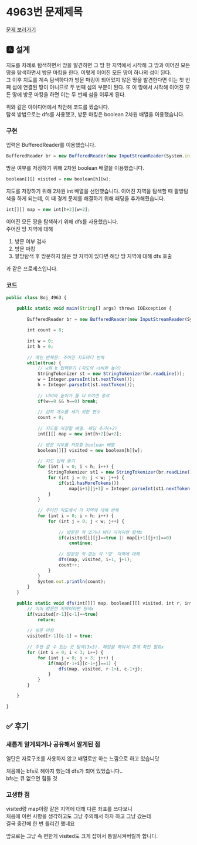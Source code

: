# 4963번 문제제목
[문제 보러가기](https://www.acmicpc.net/problem/4963)

## 🅰 설계
지도를 차례로 탐색하면서 땅을 발견하면 그 땅 한 지역에서 시작해 그 땅과 이어진 모든 땅을 탐색하면서 방문 마킹을 한다. 이렇게 이어진 모든 땅이 하나의 섬이 된다.   
그 이후 지도를 계속 탐색하다가 방문 마킹이 되어있지 않은 땅을 발견한다면 이는 첫 번째 섬에 연결된 땅이 아니므로 두 번째 섬의 부분이 된다. 또 이 땅에서 시작해 이어진 모든 땅에 방문 마킹을 하면 이는 두 번째 섬을 이루게 된다.

위와 같은 아이디어에서 착안해 코드를 짰습니다.   
탐색 방법으로는 dfs를 사용했고, 방문 마킹은 boolean 2차원 배열을 이용했습니다.

### 구현
입력은 BufferedReader를 이용했습니다.
```jsx
BufferedReader br = new BufferedReader(new InputStreamReader(System.in));
```

방문 여부를 저장하기 위해 2차원 boolean 배열을 이용했습니다.
```jsx
boolean[][] visited = new boolean[h][w];
```

지도를 저장하기 위해 2차원 int 배열을 선언했습니다. 이어진 지역을 탐색할 때 팔방탐색을 하게 되는데, 이 때 경계 문제를 해결하기 위해 패딩을 추가해줬습니다.
```jsx
int[][] map = new int[h+2][w+2];
```


이어진 모든 땅을 탐색하기 위해 dfs를 사용했습니다.   
주어진 땅 지역에 대해
1. 방문 여부 검사
2. 방문 마킹
3. 팔방탐색 후 방문하지 않은 땅 지역이 있다면 해당 땅 지역에 대해 dfs 호출   

과 같은 프로세스입니다.

### 코드
```jsx
public class Boj_4963 {

	public static void main(String[] args) throws IOException {
		
		BufferedReader br = new BufferedReader(new InputStreamReader(System.in));
		
		int count = 0;
		
		int w = 0;
		int h = 0;
		
		// 메인 반복문: 주어진 지도마다 반복
		while(true) {
			// w와 h 입력받기 (지도의 너비와 높이)
			StringTokenizer st = new StringTokenizer(br.readLine());
			w = Integer.parseInt(st.nextToken());
			h = Integer.parseInt(st.nextToken());
			
			// 너비와 높이가 둘 다 0이면 종료
			if(w==0 && h==0) break;
			
			// 섬의 개수를 새기 위한 변수
			count = 0;
						
			// 지도를 저장할 배열. 패딩 추가(+2)
			int[][] map = new int[h+2][w+2];
			
			// 방문 여부를 저장할 boolean 배열
			boolean[][] visited = new boolean[h][w];
			
			// 지도 입력 받기
			for (int i = 0; i < h; i++) {
				StringTokenizer st1 = new StringTokenizer(br.readLine());
				for (int j = 0; j < w; j++) {
					if(st1.hasMoreTokens())
						map[i+1][j+1] = Integer.parseInt(st1.nextToken());
				}
			}
			
			// 주어진 지도에서 각 지역에 대해 반복
			for (int i = 0; i < h; i++) {
				for (int j = 0; j < w; j++) {
					
					// 방문한 적 있거나 바다 지역이면 탐색x
					if(visited[i][j]==true || map[i+1][j+1]==0)
						continue;
					
					// 방문한 적 없는 각 '땅' 지역에 대해	
					dfs(map, visited, i+1, j+1);
					count++;
				}
			}
			System.out.println(count);
		}
	}
	
	public static void dfs(int[][] map, boolean[][] visited, int r, int c) {
		// 이미 방문한 지역이라면 탐색x
		if(visited[r-1][c-1]==true)
			return;
		
		// 방문 마킹
		visited[r-1][c-1] = true;
		
		// 주변 갈 수 있는 곳 탐색(3x3). 패딩을 해둬서 경계 확인 필요x
		for (int i = 0; i < 3; i++) {
			for (int j = 0; j < 3; j++) {
				if(map[r-1+i][c-1+j]==1) {
					dfs(map, visited, r-1+i, c-1+j);
				}
			}
		}

	}

}
```
## ✅ 후기
### 새롭게 알게되거나 공유해서 알게된 점
일단은 자료구조를 사용하지 않고 배열로만 하는 느낌으로 하고 있습니닷

처음에는 bfs로 해야지 했는데 dfs가 되어 있었습니다..   
bfs는 큐 없으면 힘들 것 
### 고생한 점
visited랑 map이랑 같은 지역에 대해 다른 좌표를 쓰다보니   
처음에 이런 사항을 생각하고도 그냥 주의해서 하자 하고 그냥 갔는데   
결국 중간에 한 번 틀리긴 했네요

앞으로는 그냥 속 편한게 visited도 크게 잡아서 통일시켜버릴까 합니다.
